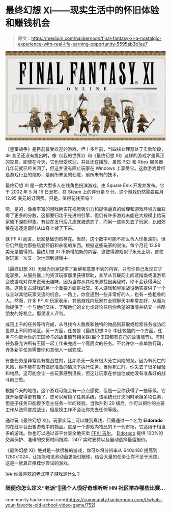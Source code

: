 # 最终幻想 Xi——现实生活中的怀旧体验和赚钱机会

> 原文：<https://medium.com/hackernoon/final-fantasy-xi-a-nostalgic-experience-with-real-life-earning-opportunity-5595ab3b1ee7>

![](img/bb1010c286e34ccd67c24d78ccdc7557.png)

《皇室战争》是目前最受欢迎的游戏，但十多年前，当四核处理器处于实验阶段，4k 甚至还没有提出时，像《《我的世界》》和《最终幻想 XI》这样的游戏才是真正的交易。即使在今天，它也很受欢迎，并且还在播放。虽然 PS2 和 Xbox 服务器几年前就已经关闭了，但这并没有阻止玩家在 Windows 上享受它。这款游戏曾经是游戏行业的缩影，是前所未见的创意，前所未有的技术。

最终幻想 XI 是一款大型多人在线角色扮演游戏，由 Square Enix 开发并发布。它于 2002 年 5 月 16 日发布，在 Steam 上的评分是 9 分。这个游戏仍然需要每月 12.95 美元的订阅费。只是，值得花钱买吗？

嗯，是的，像素丰富的游戏确实在视觉吸引力和提供逼真的纹理和游戏环境方面获得了更多的分数，这都要归功于先进的引擎，但仍有许多游戏未能在大规模上给玩家留下深刻印象。有些在发行后几周就被遗忘了，而另一些则失去了玩家，比如郊狼在追逐走鹃时从山脊上掉了下来。

就 FF XI 而言，玩家基础仍然存在。当然，这个数字可能不那么令人印象深刻，但它仍然是为那些热爱怀旧和永恒的东西。根据这些玩家的说法，每个月花 12.99 美元是值得的。最终幻想 XI 不断增加新的内容，这使得游戏似乎永无止境，这使得玩家一次又一次地回到游戏中。

《最终幻想 XI》无疑为玩家提供了新鲜和意想不到的内容，只有你自己发现它才能享受，从服务器上的资深玩家那里获得帮助，甚至从互联网上阅读指南或漫游都会使游戏对你来说毫无趣味，因为当你从其他来源找出奥秘时，你不会获得满足感。这款复古游戏的另一个重要方面是社交。多人游戏和皇家战役确实提供了一个与全球其他玩家交流的机会。一路上，你会遇到一些非常好的人，也有一些粗鲁的人。然而，许多 FF XI 玩家表示，其他游戏内玩家在全球聊天中非常友好，从而为你提供了一个与他们交往、了解他们的文化或谈论任何你希望的事情并结交一些酷朋友的好机会。那里没人评判。

成百上千的任务等待完成，从寻找令人敬畏和独特的物品到获取或检索任务或访问世界上不同的地区。另一方面，任务是《最终幻想 XI》中比较酷的一个方面。任务与你能为你的王国参与的故事情节相关联(每个王国都有自己的故事情节)。有时任务将允许所有王国一起工作来完成一个高层次的任务。不允许你一直单独行动，许多新手任务需要你和其他人一起完成。

有些任务是非常具有挑战性的，比如杀死一条有很大死亡风险的龙。因为有死亡的风险，你不能在没有做好准备的情况下执行任务。当你死亡时，你失去了很多经验和物品，这可能会让一些玩家感到沮丧，但这让玩家在参加他或她没有准备好的战斗前三思。

根据今天的地位，这个游戏可能会有一点点感觉，但是一旦你获得了一些等级，它就开始变得更有趣了。您可以解锁子任务系统，该系统允许您同时承担多项任务，但是子任务只能授予您主任务一半的经验。当你升到 20 级后，你可以把你的主要工作从法师变成战士，但是换工作不会让你失去任何等级。

通过玩《最终幻想 XI》，玩家实际上可以赚到真钱，只需通过一个名为 **Eldorado** 的在线平台出售游戏中的物品。这是一个游戏内物品的下一代市场，它适用于相当多的游戏。你也可以通过该平台安全地买卖 [FFXI 吉尔](https://www.eldorado.gg/ffxi-gil/g/6-0-0)。 [Eldorado](https://www.eldorado.gg/) 提供 100%的交易保护、准确的交货时间跟踪、24/7 实时支持以及自动选择最佳报价。

《最终幻想 XI》绝对是一款很棒的游戏，你可以将分辨率从 640x480 提高到 1280x1024，让技能和法术动画更吸引眼球。结合大量的任务让你不至于厌烦，这是一款真正推荐你尝试的游戏。

[](https://community.hackernoon.com/t/whats-your-favorite-old-school-video-game/752) [## 你最喜欢的老式电子游戏是什么？

### 随便你怎么定义“老派”🙂我个人很好奇想听听 HN 社区举办哪些比赛…

community.hackernoon.com](https://community.hackernoon.com/t/whats-your-favorite-old-school-video-game/752)